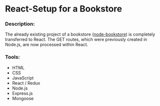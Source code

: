# React-Setup for a Bookstore

### Description:

The already existing project of a bookstore ([node-bookstore](https://github.com/felixwurst/node-bookstore)) is completely transferred to React. The GET routes, which were previously created in Node.js, are now processed within React.

### Tools:

-   HTML
-   CSS
-   JavaScript
-   React / Redux
-   Node.js
-   Express.js
-   Mongoose
